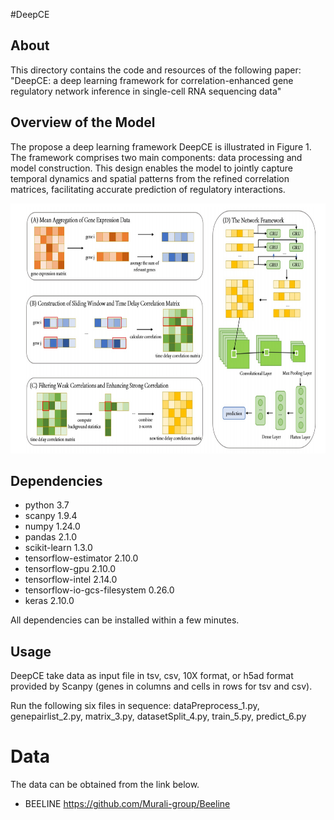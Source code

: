 #DeepCE

## About
This directory contains the code and resources of the following paper:
"DeepCE: a deep learning framework for correlation-enhanced gene regulatory network inference in single-cell RNA sequencing data"

## Overview of the Model
The propose a deep learning framework DeepCE is illustrated in Figure 1. The framework comprises two main components: data processing and model construction. This design enables the model to jointly capture temporal dynamics and spatial patterns from the refined correlation matrices, facilitating accurate prediction of regulatory interactions.

<p align="center">
<img  src="model.png" width="800" height="400" > 
</p>

## Dependencies 
- python 3.7
- scanpy                        1.9.4
- numpy                         1.24.0
- pandas                        2.1.0
- scikit-learn                  1.3.0
- tensorflow-estimator          2.10.0
- tensorflow-gpu                2.10.0
- tensorflow-intel              2.14.0
- tensorflow-io-gcs-filesystem  0.26.0
- keras                         2.10.0

All dependencies can be installed within a few minutes.

##  Usage
DeepCE take data as input file in tsv, csv, 10X format, or h5ad format provided by Scanpy (genes in columns and cells in rows for tsv and csv).

Run the following six files in sequence:
dataPreprocess_1.py, genepairlist_2.py, matrix_3.py, datasetSplit_4.py, train_5.py, predict_6.py

# Data
The data can be obtained from the link below.
- BEELINE   https://github.com/Murali-group/Beeline
